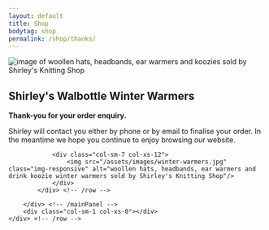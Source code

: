 ```yaml
---
layout: default
title: Shop
bodytag: shop
permalink: /shop/thanks/
---
```


<div class="container-fluid">
	<div class="row">
		<div class="mastImg">
			<img src="/assets/images/masthead-shop.jpg" class="img-responsive" alt="image of woollen hats, headbands, ear warmers and koozies sold by Shirley's Knitting Shop"/>
		</div>
	</div>
</div>

<div class="container-fluid groups"> <!-- container-fluid -->
	<div class="row"> <!-- row -->
		<div class="col-sm-1 col-xs-0"></div>
		<div class="col-sm-10 col-xs-12 mainPanel">
			<div class="row"> <!-- row -->
				<div class="col-xs-12">
					<h2>Shirley's Walbottle Winter Warmers</h2>
				</div>
				<div class="col-sm-5 col-xs-12">
			  		<p><strong>Thank-you for your order enquiry.</strong></p>
					<p>Shirley will contact you either by phone or by email to finalise your order. In the meantime we hope you continue to enjoy browsing our website.</p>
				</div>
					
				
				<div class="col-sm-7 col-xs-12">
					<img src="/assets/images/winter-warmers.jpg" class="img-responsive" alt="woollen hats, headbands, ear warmers and drink koozie winter warmers sold by Shirley's Knitting Shop"/>
				</div>
			</div> <!-- /row -->

		</div> <!-- /mainPanel -->
		<div class="col-sm-1 col-xs-0"></div>
	</div> <!-- /row -->
</div> <!-- /container-fluid -->